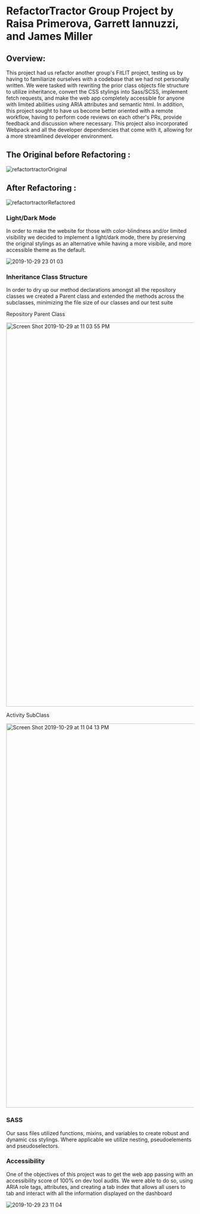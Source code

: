 # RefactorTractor Group Project by Raisa Primerova, Garrett Iannuzzi, and James Miller

## Overview: 

This project had us refactor another group's FitLIT project, testing us by having to familiarize ourselves with a codebase that we had not personally written. We were tasked with rewriting the prior class objects file structure to utilize inheritance, convert the CSS stylings into Sass/SCSS, implement fetch requests, and make the web app completely accessible for anyone with limited abilities using ARIA attributes and semantic html. In addition, this project sought to have us become better oriented with a remote workflow, having to perform code reviews on each other's PRs, provide feedback and discussion where necessary. This project also incorporated Webpack and all the developer dependencies that come with it, allowing for a more streamlined developer environment. 


## The Original before Refactoring : 

![refactortractorOriginal](https://user-images.githubusercontent.com/27719824/67830209-656e9200-fa9f-11e9-8bd9-885a8d27416a.png)




## After Refactoring : 

![refactortractorRefactored](https://user-images.githubusercontent.com/27719824/67830280-a797d380-fa9f-11e9-8b4a-9e7c6e24cbd7.png)

### Light/Dark Mode 

In order to make the website for those with color-blindness and/or limited visibility we decided to implement a light/dark mode, there by preserving the original stylings as an alternative while having a more visibile, and more accessible theme as the default. 

![2019-10-29 23 01 03](https://user-images.githubusercontent.com/27719824/67830415-1f65fe00-faa0-11e9-929b-dd11f5054036.gif)


### Inheritance Class Structure 

In order to dry up our method declarations amongst all the repository classes we created a Parent class and extended the methods across the subclasses, minimizing the file size of our classes and our test suite

Repository Parent Class

<img width="1030" alt="Screen Shot 2019-10-29 at 11 03 55 PM" src="https://user-images.githubusercontent.com/27719824/67830499-7c61b400-faa0-11e9-8b21-22e007986b0e.png">

Activity SubClass

<img width="1030" alt="Screen Shot 2019-10-29 at 11 04 13 PM" src="https://user-images.githubusercontent.com/27719824/67830567-b9c64180-faa0-11e9-9c5d-00c01f877aa4.png">


### SASS 

Our sass files utilized functions, mixins, and variables to create robust and dynamic css stylings. Where applicable we utilize nesting, pseudoelements and pseudoselectors. 


### Accessibility 

One of the objectives of this project was to get the web app passing with an accessibility score of 100% on dev tool audits. We were able to do so, using ARIA role tags, attributes, and creating a tab index that allows all users to tab and interact with all the information displayed on the dashboard 


![2019-10-29 23 11 04](https://user-images.githubusercontent.com/27719824/67830977-5fc67b80-faa2-11e9-9c10-e86c9d3e9368.gif)




